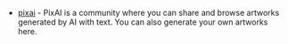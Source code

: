 - [pixai](https://pixai.art/) - PixAI is a community where you can share and browse artworks generated by AI with text. You can also generate your own artworks here.
